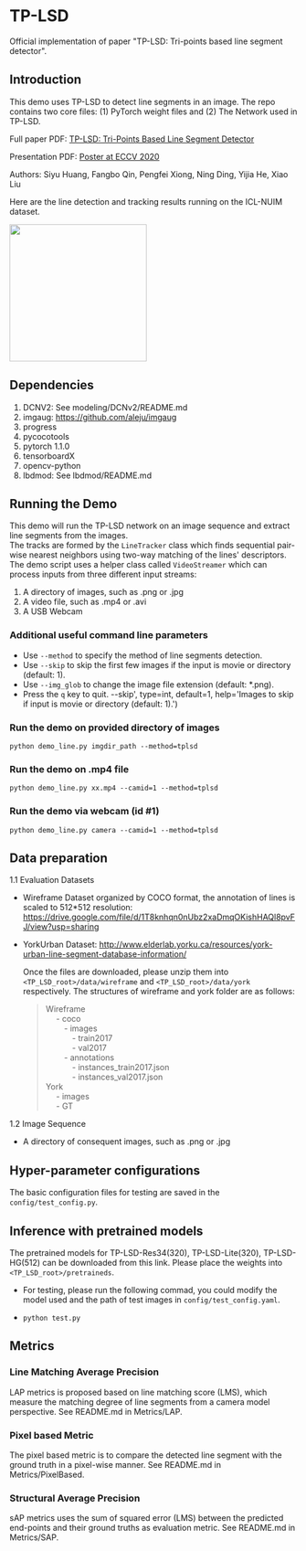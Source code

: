 # TP-LSD
Official implementation of paper "TP-LSD: Tri-points based line segment detector".

## Introduction
This demo uses TP-LSD to detect line segments in an image. The repo contains two core files: (1) PyTorch weight files and (2) The Network used in TP-LSD. 

Full paper PDF: [TP-LSD: Tri-Points Based Line Segment Detector](https://arxiv.org/abs/2009.05505)

Presentation PDF: [Poster at ECCV 2020](Paper/ECCV-tplsd.pdf)

Authors: Siyu Huang, Fangbo Qin, Pengfei Xiong, Ning Ding, Yijia He, Xiao Liu


Here are the line detection and tracking results running on the ICL-NUIM dataset.

<img src="Paper/processed_icl.gif" width="240">

## Dependencies
1. DCNV2: See modeling/DCNv2/README.md
2. imgaug: https://github.com/aleju/imgaug
3. progress
4. pycocotools
5. pytorch 1.1.0
6. tensorboardX 
7. opencv-python
8. lbdmod: See lbdmod/README.md

## Running the Demo
This demo will run the TP-LSD network on an image sequence and extract line segments from the images.  
The tracks are formed by the `LineTracker` class which finds sequential pair-wise nearest neighbors using two-way matching of the lines' descriptors.
The demo script uses a helper class called `VideoStreamer` which can process inputs from three different input streams:

1. A directory of images, such as .png or .jpg
2. A video file, such as .mp4 or .avi
3. A USB Webcam

### Additional useful command line parameters
* Use `--method` to specify the method of line segments detection.
* Use `--skip` to skip the first few images if the input is movie or directory (default: 1).
* Use `--img_glob` to change the image file extension (default: *.png).
* Press the `q` key to quit.
--skip', type=int, default=1,
      help='Images to skip if input is movie or directory (default: 1).')
### Run the demo on provided directory of images
`python demo_line.py imgdir_path --method=tplsd` 

### Run the demo on .mp4 file
`python demo_line.py xx.mp4 --camid=1 --method=tplsd`

### Run the demo via webcam (id #1) 
`python demo_line.py camera --camid=1 --method=tplsd`


## Data preparation
1.1 Evaluation Datasets
  - Wireframe Dataset organized by COCO format, the annotation of lines is scaled to 512*512 resolution: https://drive.google.com/file/d/1T8knhqn0nUbz2xaDmqOKishHAQl8pvFJ/view?usp=sharing
  - YorkUrban Dataset: http://www.elderlab.yorku.ca/resources/york-urban-line-segment-database-information/

      Once the files are downloaded, please unzip them into `<TP_LSD_root>/data/wireframe` and `<TP_LSD_root>/data/york` respectively. The structures of wireframe and york folder are as follows:
      >  Wireframe <br />
      >  &emsp; - coco <br />
      >  &emsp;&emsp; - images <br />
      >  &emsp;&emsp;&emsp; - train2017 <br />
      >  &emsp;&emsp;&emsp; - val2017 <br />
      >  &emsp;&emsp; - annotations <br />
      >  &emsp;&emsp;&emsp; - instances_train2017.json <br />
      >  &emsp;&emsp;&emsp; - instances_val2017.json <br />
      > York <br />
      > &emsp; - images <br />
      > &emsp; - GT <br />

1.2 Image Sequence
  - A directory of consequent images, such as .png or .jpg


## Hyper-parameter configurations
The basic configuration files for testing are saved in the `config/test_config.py`.

## Inference with pretrained models
The pretrained models for TP-LSD-Res34(320), TP-LSD-Lite(320), TP-LSD-HG(512) can be downloaded from this link. Please place the weights into `<TP_LSD_root>/pretraineds`.
- For testing, please run the following commad, you could modify the model used and the path of test images in `config/test_config.yaml`.

- `python test.py`

## Metrics
### Line Matching Average Precision
LAP metrics is proposed based on line matching score (LMS), which measure the matching degree of line segments from a camera model perspective.
See README.md in Metrics/LAP.

### Pixel based Metric
The pixel based metric is to compare the detected line segment with the ground truth in a pixel-wise manner.
See README.md in Metrics/PixelBased.

### Structural Average Precision
sAP metrics uses the sum of squared error (LMS) between the predicted end-points and their ground truths as evaluation metric.
See README.md in Metrics/SAP.


